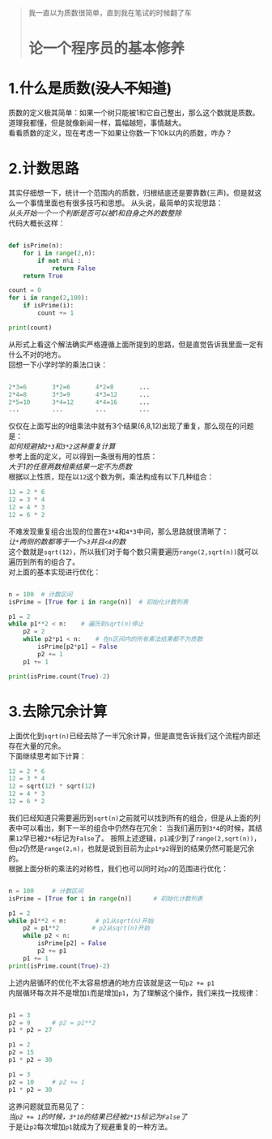 >我一直以为质数很简单，直到我在笔试的时候翻了车  
># 论一个程序员的基本修养  

# 1.什么是质数(~~没人不知道~~)  
质数的定义极其简单：如果一个树只能被1和它自己整出，那么这个数就是质数。  
道理我都懂，但是就像新闻一样，篇幅越短，事情越大。  
看看质数的定义，现在考虑一下如果让你数一下10k以内的质数，咋办？
  
# 2.计数思路  
其实仔细想一下，统计一个范围内的质数，归根结底还是要靠数(三声)。但是就这么一个事情里面也有很多技巧和思想。
从头说，最简单的实现思路：  
*从头开始一个一个判断是否可以被1和自身之外的数整除*  
代码大概长这样：  
```python  

def isPrime(n):
    for i in range(2,n):
        if not n%i :
            return False
    return True    

count = 0
for i in range(2,100):
    if isPrime(i):
        count += 1

print(count)  
```  
从形式上看这个解法确实严格遵循上面所提到的思路，但是直觉告诉我里面一定有什么不对的地方。  
回想一下小学时学的乘法口诀：  
```python  

2*3=6       3*2=6       4*2=8       ...
2*4=8       3*3=9       4*3=12      ...
2*5=10      3*4=12      4*4=16      ...
...         ...         ...         ...
```  
仅仅在上面写出的9组乘法中就有3个结果(6,8,12)出现了重复，那么现在的问题是：  
*如何规避掉`2*3`和`3*2`这种重复计算*   
参考上面的定义，可以得到一条很有用的性质：  
*大于1的任意两数相乘结果一定不为质数*  
根据以上性质，现在以`12`这个数为例，乘法构成有以下几种组合：  
```python  
12 = 2 * 6
12 = 3 * 4
12 = 4 * 3
12 = 6 * 2
```  
不难发现重复组合出现的位置在`3*4`和`4*3`中间，那么思路就很清晰了：  
*让`*`两侧的数都等于一个`>3`并且`<4`的数*  
这个数就是`sqrt(12)`，所以我们对于每个数只需要遍历`range(2,sqrt(n))`就可以遍历到所有的组合了。  
对上面的基本实现进行优化：
```python  

n = 100  # 计数区间
isPrime = [True for i in range(n)]  # 初始化计数列表

p1 = 2
while p1**2 < n:    # 遍历到sqrt(n)停止
    p2 = 2
    while p2*p1 < n:    # 在n区间内的所有乘法结果都不为质数
        isPrime[p2*p1] = False
        p2 += 1
    p1 += 1

print(isPrime.count(True)-2)
```  

# 3.去除冗余计算  
上面优化到`sqrt(n)`已经去除了一半冗余计算，但是直觉告诉我们这个流程内部还存在大量的冗余。  
下面继续思考如下计算：  
```python  
12 = 2 * 6
12 = 3 * 4
12 = sqrt(12) * sqrt(12)
12 = 4 * 3
12 = 6 * 2
```  
我们已经知道只需要遍历到`sqrt(n)`之前就可以找到所有的组合，但是从上面的列表中可以看出，剩下一半的组合中仍然存在冗余：
当我们遍历到`3*4`的时候，其结果`12`早已被`2*6`标记为`False`了。
按照上述逻辑，`p1`减少到了`range(2,sqrt(n))`，但`p2`仍然是`range(2,n)`，也就是说到目前为止`p1*p2`得到的结果仍然可能是冗余的。  
根据上面分析的乘法的对称性，我们也可以同时对`p2`的范围进行优化：  
```python  

n = 100     # 计数区间
isPrime = [True for i in range(n)]      # 初始化计数列表

p1 = 2
while p1**2 < n:        # p1从sqrt(n)开始
    p2 = p1**2         # p2从sqrt(n)开始
    while p2 < n:
        isPrime[p2] = False     
        p2 += p1    
    p1 += 1
print(isPrime.count(True)-2)
```  
上述内层循环的优化不太容易想通的地方应该就是这一句`p2 += p1`  
内层循环每次并不是增加`1`而是增加`p1`，为了理解这个操作，我们来找一找规律：  
```python

p1 = 3
p2 = 9      # p2 = p1**2 
p1 * p2 = 27

p1 = 2
p2 = 15
p1 * p2 = 30

p1 = 3
p2 = 10     # p2 += 1
p1 * p2 = 30
```  
这养问题就显而易见了：  
*当`p2 += 1`的时候，`3*10`的结果已经被`2*15`标记为`False`了*  
于是让`p2`每次增加`p1`就成为了规避重复的一种方法。

